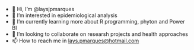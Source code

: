 - 👋 Hi, I’m @laysjpmarques
- 👀 I’m interested in epidemiological analysis
- 🌱 I’m currently learning more about R programming, phyton and Power BI
- 💞️ I’m looking to collaborate on researsh projects and health approaches
- 📫 How to reach me in lays.pmarques@hotmail.com
